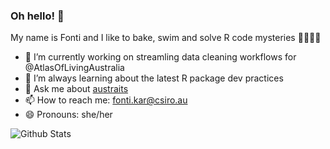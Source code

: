 ### Oh hello! 👋

My name is Fonti and I like to bake, swim and solve R code mysteries 👩‍💻🍰🪸

- 🔭 I’m currently working on streamling data cleaning workflows for @AtlasOfLivingAustralia
- 🌱 I’m always learning about the latest R package dev practices
- 💬 Ask me about [austraits](https://github.com/traitecoevo/austraits)
- 📫 How to reach me: fonti.kar@csiro.au
- 😄 Pronouns: she/her

![Github Stats](https://github-readme-stats.vercel.app/api?username=fontikar)
